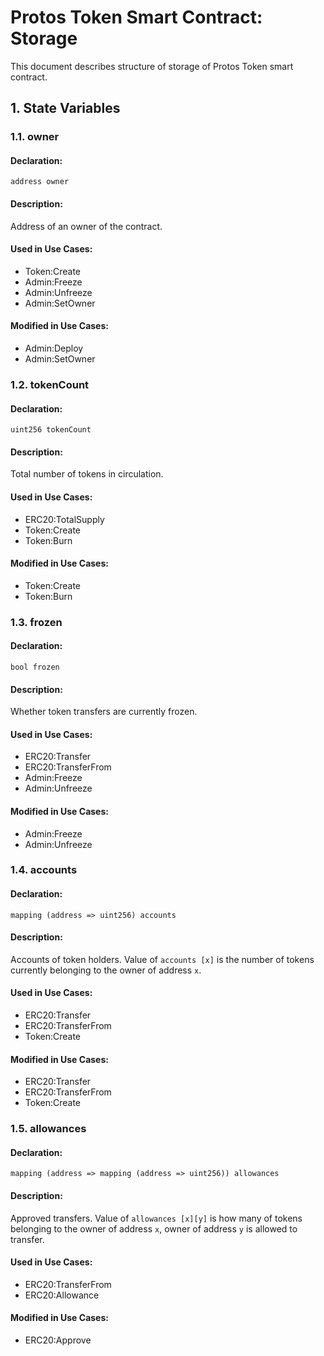 # Protos Token Smart Contract: Storage #

This document describes structure of storage of Protos Token smart contract.

## 1. State Variables ##

### 1.1. owner ###

#### Declaration: ####

    address owner

#### Description: ####

Address of an owner of the contract.

#### Used in Use Cases: ####

* Token:Create
* Admin:Freeze
* Admin:Unfreeze
* Admin:SetOwner

#### Modified in Use Cases: ####

* Admin:Deploy
* Admin:SetOwner

### 1.2. tokenCount ###

#### Declaration: ####

    uint256 tokenCount

#### Description: ####

Total number of tokens in circulation.

#### Used in Use Cases: ####

* ERC20:TotalSupply
* Token:Create
* Token:Burn

#### Modified in Use Cases: ####

* Token:Create
* Token:Burn

### 1.3. frozen ###

#### Declaration: ####

    bool frozen

#### Description: ####

Whether token transfers are currently frozen.

#### Used in Use Cases: ####

* ERC20:Transfer
* ERC20:TransferFrom
* Admin:Freeze
* Admin:Unfreeze

#### Modified in Use Cases: ####

* Admin:Freeze
* Admin:Unfreeze

### 1.4. accounts ###

#### Declaration: ####

    mapping (address => uint256) accounts

#### Description: ####

Accounts of token holders.  Value of ``accounts [x]`` is the number of tokens currently belonging to the owner of address ``x``.

#### Used in Use Cases: ####

* ERC20:Transfer
* ERC20:TransferFrom
* Token:Create

#### Modified in Use Cases: ####

* ERC20:Transfer
* ERC20:TransferFrom
* Token:Create

### 1.5. allowances ###

#### Declaration: ####

    mapping (address => mapping (address => uint256)) allowances

#### Description: ####

Approved transfers.  Value of ``allowances [x][y]`` is how many of tokens belonging to the owner of address ``x``, owner of address ``y`` is allowed to transfer.

#### Used in Use Cases: ####

* ERC20:TransferFrom
* ERC20:Allowance

#### Modified in Use Cases: ####

* ERC20:Approve